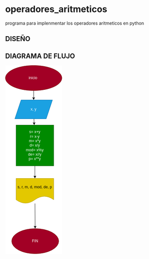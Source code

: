 # operadores_aritmeticos
programa para implenmentar los operadores aritmeticos en python 

## DISEÑO

## DIAGRAMA DE FLUJO 
![Diagrama de flujo](diagrama.png "diagrama de flujo")
